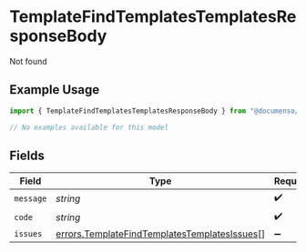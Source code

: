 # TemplateFindTemplatesTemplatesResponseBody

Not found

## Example Usage

```typescript
import { TemplateFindTemplatesTemplatesResponseBody } from "@documenso/sdk-typescript/models/errors";

// No examples available for this model
```

## Fields

| Field                                                                                                        | Type                                                                                                         | Required                                                                                                     | Description                                                                                                  |
| ------------------------------------------------------------------------------------------------------------ | ------------------------------------------------------------------------------------------------------------ | ------------------------------------------------------------------------------------------------------------ | ------------------------------------------------------------------------------------------------------------ |
| `message`                                                                                                    | *string*                                                                                                     | :heavy_check_mark:                                                                                           | N/A                                                                                                          |
| `code`                                                                                                       | *string*                                                                                                     | :heavy_check_mark:                                                                                           | N/A                                                                                                          |
| `issues`                                                                                                     | [errors.TemplateFindTemplatesTemplatesIssues](../../models/errors/templatefindtemplatestemplatesissues.md)[] | :heavy_minus_sign:                                                                                           | N/A                                                                                                          |